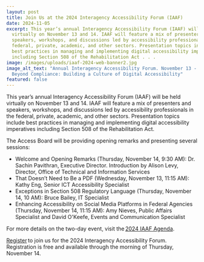 ```yaml
---
layout: post
title: Join Us at the 2024 Interagency Accessibility Forum (IAAF)
date: 2024-11-05
excerpt: This year’s annual Interagency Accessibility Forum (IAAF) will be held
  virtually on November 13 and 14. IAAF will feature a mix of presenters and
  speakers, workshops, and discussions led by accessibility professionals in the
  federal, private, academic, and other sectors. Presentation topics include
  best practices in managing and implementing digital accessibility imperatives
  including Section 508 of the Rehabilitation Act . . .
image: /images/uploads/iaaf-2024-web-banner2.jpg
image_alt_text: "Annual Interagency Accessibility Forum. November 13 - 14, 2024.
  Beyond Compliance: Building a Culture of Digital Accessibility"
featured: false
---
```

This year’s annual Interagency Accessibility Forum (IAAF) will be held virtually on November 13 and 14. IAAF will feature a mix of presenters and speakers, workshops, and discussions led by accessibility professionals in the federal, private, academic, and other sectors. Presentation topics include best practices in managing and implementing digital accessibility imperatives including Section 508 of the Rehabilitation Act. 

The Access Board will be providing opening remarks and presenting several sessions: 

* Welcome and Opening Remarks (Thursday, November 14, 9:30 AM): Dr. Sachin Pavithran, Executive Director. Introduction by Alison Levy, Director, Office of Technical and Information Services 
* That Doesn’t Need to Be a PDF (Wednesday, November 13, 11:15 AM): Kathy Eng, Senior ICT Accessibility Specialist 
* Exceptions in Section 508 Regulatory Language (Thursday, November 14, 10 AM): Bruce Bailey, IT Specialist 
* Enhancing Accessibility on Social Media Platforms in Federal Agencies (Thursday, November 14, 11:15 AM): Amy Nieves, Public Affairs Specialist and David O'Keefe, Events and Communication Specialist 

For more details on the two-day event, visit the [2024 IAAF Agenda](https://www.section508.gov/iaaf/archives/agenda-2024/). 

[Register](https://gsa.zoomgov.com/webinar/register/WN_yaSOMGmlTaGHzPPkyV7doA#/registration) to join us for the 2024 Interagency Accessibility Forum. Registration is free and available through the morning of Thursday, November 14.
